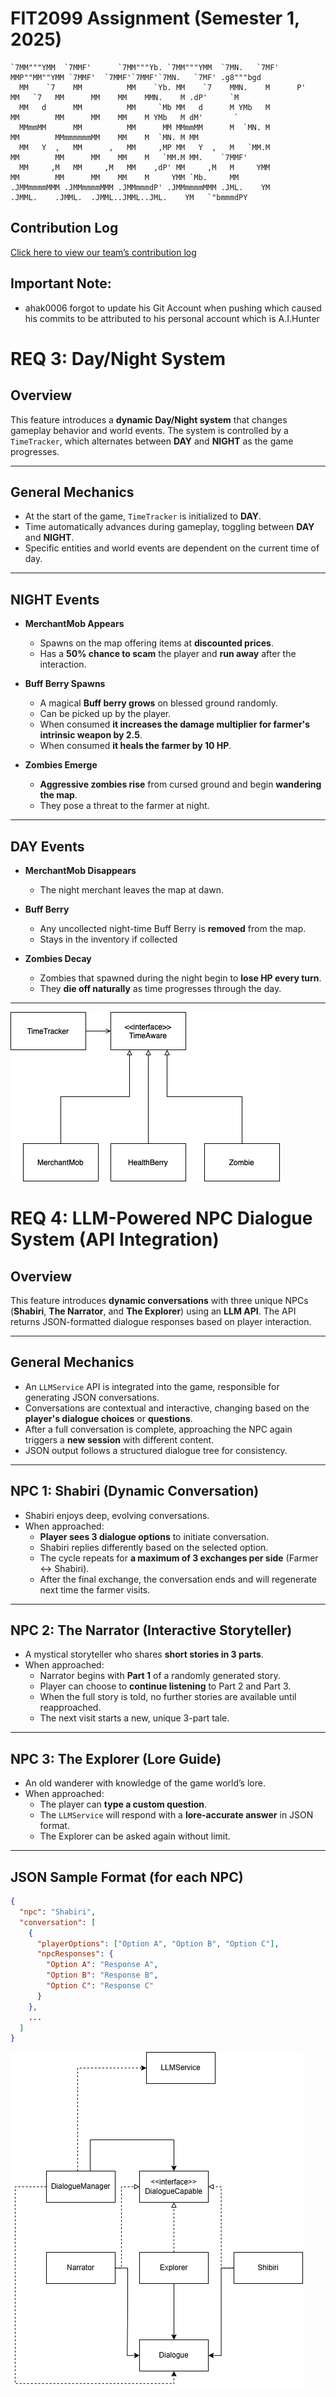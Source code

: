 # FIT2099 Assignment (Semester 1, 2025)

```
`7MM"""YMM  `7MMF'      `7MM"""Yb. `7MM"""YMM  `7MN.   `7MF'    MMP""MM""YMM `7MMF'  `7MMF'`7MMF'`7MN.   `7MF' .g8"""bgd  
  MM    `7    MM          MM    `Yb. MM    `7    MMN.    M      P'   MM   `7   MM      MM    MM    MMN.    M .dP'     `M  
  MM   d      MM          MM     `Mb MM   d      M YMb   M           MM        MM      MM    MM    M YMb   M dM'       `  
  MMmmMM      MM          MM      MM MMmmMM      M  `MN. M           MM        MMmmmmmmMM    MM    M  `MN. M MM           
  MM   Y  ,   MM      ,   MM     ,MP MM   Y  ,   M   `MM.M           MM        MM      MM    MM    M   `MM.M MM.    `7MMF'
  MM     ,M   MM     ,M   MM    ,dP' MM     ,M   M     YMM           MM        MM      MM    MM    M     YMM `Mb.     MM  
.JMMmmmmMMM .JMMmmmmMMM .JMMmmmdP' .JMMmmmmMMM .JML.    YM         .JMML.    .JMML.  .JMML..JMML..JML.    YM   `"bmmmdPY  
```

## Contribution Log
[Click here to view our team’s contribution log](https://docs.google.com/spreadsheets/d/15pBS-c5y_sP5OufPUacZMtytC-JItUy2VWfKs9Dc9F0/edit?usp=sharing)

## Important Note:
- ahak0006 forgot to update his Git Account when pushing which caused his commits to be attributed to his personal account which is A.I.Hunter



# REQ 3: Day/Night System

## Overview
This feature introduces a **dynamic Day/Night system** that changes gameplay behavior and world events. The system is controlled by a `TimeTracker`, which alternates between **DAY** and **NIGHT** as the game progresses.

---

## General Mechanics

- At the start of the game, `TimeTracker` is initialized to **DAY**.
- Time automatically advances during gameplay, toggling between **DAY** and **NIGHT**.
- Specific entities and world events are dependent on the current time of day.

---

## NIGHT Events

- **MerchantMob Appears**
    - Spawns on the map offering items at **discounted prices**.
    - Has a **50% chance to scam** the player and **run away** after the interaction.

- **Buff Berry Spawns**
    - A magical **Buff berry grows** on blessed ground randomly.
    - Can be picked up by the player.
    - When consumed **it increases the damage multiplier for farmer's intrinsic weapon by 2.5**.
    - When consumed **it heals the farmer by 10 HP**.

- **Zombies Emerge**
    - **Aggressive zombies rise** from cursed ground and begin **wandering the map**.
    - They pose a threat to the farmer at night.

---

## DAY Events

- **MerchantMob Disappears**
    - The night merchant leaves the map at dawn.

- **Buff Berry**
    - Any uncollected night-time Buff Berry is **removed** from the map.
    - Stays in the inventory if collected

- **Zombies Decay**
    - Zombies that spawned during the night begin to **lose HP every turn**.
    - They **die off naturally** as time progresses through the day.

---

![A3_REQ3_UML_Proposal.png](docs/A3_REQ3_UML_Proposal.png)


# REQ 4: LLM-Powered NPC Dialogue System (API Integration)

## Overview
This feature introduces **dynamic conversations** with three unique NPCs (**Shabiri**, **The Narrator**, and **The Explorer**) using an **LLM API**. The API returns JSON-formatted dialogue responses based on player interaction.

---

## General Mechanics

- An `LLMService` API is integrated into the game, responsible for generating JSON conversations.
- Conversations are contextual and interactive, changing based on the **player's dialogue choices** or **questions**.
- After a full conversation is complete, approaching the NPC again triggers a **new session** with different content.
- JSON output follows a structured dialogue tree for consistency.

---

## NPC 1: Shabiri (Dynamic Conversation)

- Shabiri enjoys deep, evolving conversations.
- When approached:
    - **Player sees 3 dialogue options** to initiate conversation.
    - Shabiri replies differently based on the selected option.
    - The cycle repeats for **a maximum of 3 exchanges per side** (Farmer ↔ Shabiri).
    - After the final exchange, the conversation ends and will regenerate next time the farmer visits.

---

## NPC 2: The Narrator (Interactive Storyteller)

- A mystical storyteller who shares **short stories in 3 parts**.
- When approached:
    - Narrator begins with **Part 1** of a randomly generated story.
    - Player can choose to **continue listening** to Part 2 and Part 3.
    - When the full story is told, no further stories are available until reapproached.
    - The next visit starts a new, unique 3-part tale.

---

## NPC 3: The Explorer (Lore Guide)

- An old wanderer with knowledge of the game world’s lore.
- When approached:
    - The player can **type a custom question**.
    - The `LLMService` will respond with a **lore-accurate answer** in JSON format.
    - The Explorer can be asked again without limit.

---

## JSON Sample Format (for each NPC)

```json
{
  "npc": "Shabiri",
  "conversation": [
    {
      "playerOptions": ["Option A", "Option B", "Option C"],
      "npcResponses": {
        "Option A": "Response A",
        "Option B": "Response B",
        "Option C": "Response C"
      }
    },
    ...
  ]
}
```
![A3_REQ4_UML_PROPOSAL.png](docs/A3_REQ4_UML_PROPOSAL.png)